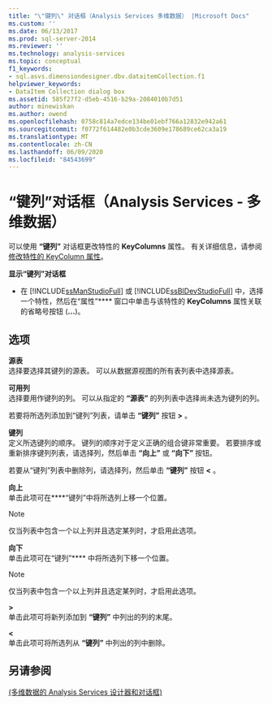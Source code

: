 ```yaml
---
title: "\"键列\" 对话框（Analysis Services 多维数据） |Microsoft Docs"
ms.custom: ''
ms.date: 06/13/2017
ms.prod: sql-server-2014
ms.reviewer: ''
ms.technology: analysis-services
ms.topic: conceptual
f1_keywords:
- sql.asvs.dimensiondesigner.dbv.dataitemCollection.f1
helpviewer_keywords:
- DataItem Collection dialog box
ms.assetid: 585f27f2-d5eb-4516-b29a-2084010b7d51
author: minewiskan
ms.author: owend
ms.openlocfilehash: 0758c814a7edce134be01ebf766a12832e942a61
ms.sourcegitcommit: f0772f614482e0b3cde3609e178689ce62ca3a19
ms.translationtype: MT
ms.contentlocale: zh-CN
ms.lasthandoff: 06/09/2020
ms.locfileid: "84543699"
---
```

# <a name="key-columns-dialog-box-analysis-services---multidimensional-data"></a>“键列”对话框（Analysis Services - 多维数据）
  可以使用 **“键列”** 对话框更改特性的 **KeyColumns** 属性。 有关详细信息，请参阅 [修改特性的 KeyColumn 属性](multidimensional-models/attribute-properties-modify-the-keycolumn-property.md)。  
  
 **显示“键列”对话框**  
  
-   在 [!INCLUDE[ssManStudioFull](../includes/ssmanstudiofull-md.md)] 或 [!INCLUDE[ssBIDevStudioFull](../includes/ssbidevstudiofull-md.md)] 中，选择一个特性，然后在“属性”**** 窗口中单击与该特性的 **KeyColumns** 属性关联的省略号按钮 (**...**)。  
  
## <a name="options"></a>选项  
 **源表**  
 选择要选择其键列的源表。 可以从数据源视图的所有表列表中选择源表。  
  
 **可用列**  
 选择要用作键列的列。 可以从指定的 **“源表”** 的列列表中选择尚未选为键列的列。  
  
 若要将所选列添加到“键列”列表，请单击 **“键列”** 按钮 **>** 。  
  
 **键列**  
 定义所选键列的顺序。 键列的顺序对于定义正确的组合键非常重要。 若要排序或重新排序键列列表，请选择列，然后单击 **“向上”** 或 **“向下”** 按钮。  
  
 若要从“键列”列表中删除列，请选择列，然后单击 **“键列”** 按钮 **\<** 。  
  
 **向上**  
 单击此项可在****“键列”中将所选列上移一个位置。  
  
> [!NOTE]  
>  仅当列表中包含一个以上列并且选定某列时，才启用此选项。  
  
 **向下**  
 单击此项可在“键列”**** 中将所选列下移一个位置。  
  
> [!NOTE]  
>  仅当列表中包含一个以上列并且选定某列时，才启用此选项。  
  
 **>**  
  单击此项可将新列添加到 **“键列”** 中列出的列的末尾。  
  
 **<**  
  单击此项可将所选列从 **“键列”** 中列出的列中删除。  
  
## <a name="see-also"></a>另请参阅  
 [&#40;多维数据的 Analysis Services 设计器和对话框&#41;](analysis-services-designers-and-dialog-boxes-multidimensional-data.md)  
  
  
